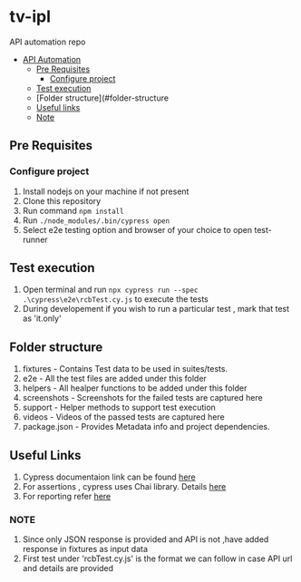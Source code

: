 # tv-ipl

API automation repo
- [API Automation](#api-automation)
    - [Pre Requisites](#pre-reqs)
        - [Configure project](#configure-project)
    - [Test execution](#cypress-test-execution)
    - [Folder structure](#folder-structure
    - [Useful links](#useful-links)
    - [Note](#Note)


## Pre Requisites
### Configure project
1. Install nodejs on your machine if not present
2. Clone this repository
3. Run command `npm install`
4. Run `./node_modules/.bin/cypress open` 
5. Select e2e testing option and browser of your choice to open test-runner

## Test execution
1. Open terminal and run `npx cypress run --spec .\cypress\e2e\rcbTest.cy.js` to execute the tests
2. During developement if you wish to run a particular test , mark that test as 'it.only'

## Folder structure
1. fixtures - Contains Test data to be used in suites/tests. 
2. e2e - All the test files are added under this folder 
3. helpers - All healper functions to be added under this folder
4. screenshots - Screenshots for the failed tests are captured here 
5. support - Helper methods to support test execution 
6. videos - Videos of the passed tests are captured here 
7. package.json - Provides Metadata info and project dependencies. 


## Useful Links 
1. Cypress documentaion link can be found <a href = "https://docs.cypress.io/">here</a> 
2. For assertions , cypress uses Chai library. Details <a href = "https://www.chaijs.com/guide/">here</a> 
3. For reporting refer <a href = "https://docs.cypress.io/guides/tooling/reporters#Custom-reporter">here</a>   


### NOTE
1. Since only JSON response is provided and API is not ,have added response in fixtures as input data
2. First test under 'rcbTest.cy.js' is the format we can follow in case API url and details are provided